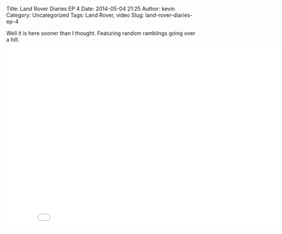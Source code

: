 Title: Land Rover Diaries EP 4
Date: 2014-05-04 21:25
Author: kevin
Category: Uncategorized
Tags: Land Rover, video
Slug: land-rover-diaries-ep-4

Well it is here sooner than I thought. Featuring random ramblings going
over a hill.

<iframe src="//www.youtube-nocookie.com/embed/hKJ3T8chKs8?rel=0" width="853" height="480" frameborder="0" allowfullscreen="allowfullscreen"></iframe>
